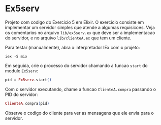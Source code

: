 # Ex5serv

Projeto com codigo do Exercicio 5 em Elixir. O exercicio consiste em 
implementar um servidor simples que atende a algumas requisicoes. Veja 
os comentarios no arquivo `lib/ex5serv.ex` que deve ser a implementacao
do servidor, e no arquivo `lib/clienteA.ex` que tem um cliente. 

Para testar (manualmente), abra o interpretador IEx com o projeto:

```
iex -S mix
```

Em seguida, crie o processo do servidor chamando a funcao `start` do 
modulo `Ex5serv`:

```elixir
pid = Ex5serv.start()
```

Com o servidor executando, chame a funcao `ClienteA.compra` passando o 
PID do servidor:

```elixir
ClienteA.compra(pid)
```

Observe o codigo do cliente para ver as mensagens que ele envia para o 
servidor.

